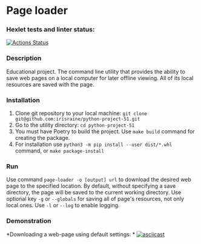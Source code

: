 # Page loader

### Hexlet tests and linter status:
[![Actions Status](https://github.com/irisraine/python-project-51/workflows/hexlet-check/badge.svg)](https://github.com/irisraine/python-project-51/actions)

### Description

Educational project. The command line utility that provides the ability to save web pages on a local computer 
for later offline viewing. All of its local resources are saved with the page.

### Installation

1. Clone git repository to your local machine: `git clone git@github.com:irisraine/python-project-51.git`
2. Go to the utility directory: `cd python-project-51`
3. You must have Poetry to build the project. Use `make build` command for creating the package.
4. For installation use `python3 -m pip install --user dist/*.whl` command, or `make package-install`

### Run

Use command `page-loader -o [output] url` to download the desired web page to the specified location. 
By default, without specifying a save directory, the page will be saved to the current working directory.
Use optional key `-g` or `--globals` for saving all of page's resources, not only local ones.
Use `-l` or `--log` to enable logging.

### Demonstration

*Downloading a web-page using default settings: *
[![asciicast](https://asciinema.org/a/539866)](https://asciinema.org/a/539866)
